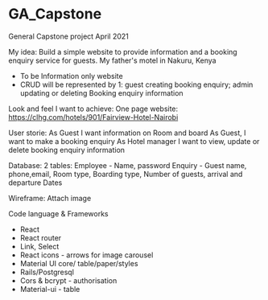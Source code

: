 # GA_Capstone
General Capstone project April 2021

My idea:
Build a simple website to provide information and a booking enquiry service for guests. My father's motel in Nakuru, Kenya


-	To be Information only website
-	CRUD will be represented by 1: guest creating booking enquiry; admin updating or deleting Booking enquiry information

Look and feel I want to achieve:
One page website: https://clhg.com/hotels/901/Fairview-Hotel-Nairobi

User storie:
As Guest I want information on Room and board
As Guest, I want to make a booking enquiry
As Hotel manager I want to view, update or delete booking enquiry information

Database:
2 tables:
Employee - Name, password 
Enquiry - Guest name, phone,email, Room type, Boarding type, Number of guests, arrival and departure Dates

Wireframe: Attach image

Code language & Frameworks
- React
- React router
- Link, Select
- React icons - arrows for image carousel
- Material UI core/ table/paper/styles
- Rails/Postgresql
- Cors & bcrypt - authorisation
- Material-ui - table
